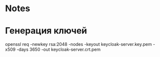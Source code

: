 # Notes

# Генерация ключей
openssl req -newkey rsa:2048 -nodes -keyout keycloak-server.key.pem -x509 -days 3650 -out keycloak-server.crt.pem